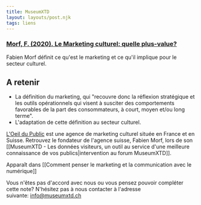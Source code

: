 ```yaml
---
title: MuseumXTD
layout: layouts/post.njk
tags: liens
---
```

### [Morf, F. (2020). Le Marketing culturel: quelle plus-value?](https://loeildupublic.com/le-marketing-culturel-quelle-plus-value/)
Fabien Morf définit ce qu'est le marketing et ce qu'il implique pour le secteur culturel. 

## A retenir
- La définition du marketing, qui "recouvre donc la réflexion stratégique et les outils opérationnels qui visent à susciter des comportements favorables de la part des consommateurs, à court, moyen et/ou long terme".
- L'adaptation de cette définition au secteur culturel.

[L'Oeil du Public](https://loeildupublic.com/) est une agence de marketing culturel située en France et en Suisse. Retrouvez le fondateur de l'agence suisse, Fabien Morf, lors de son [[MuseumXTD - Les données visiteurs, un outil au service d'une meilleure connaissance de vos publics|intervention au forum MuseumXTD]]. 


Apparaît dans [[Comment penser le marketing et la communication avec le numérique]]

Vous n'êtes pas d'accord avec nous ou vous pensez pouvoir compléter cette note? N'hésitez pas à nous contacter à l'adresse suivante: [info@museumxtd.ch](mailto:info@museumxtd.ch)